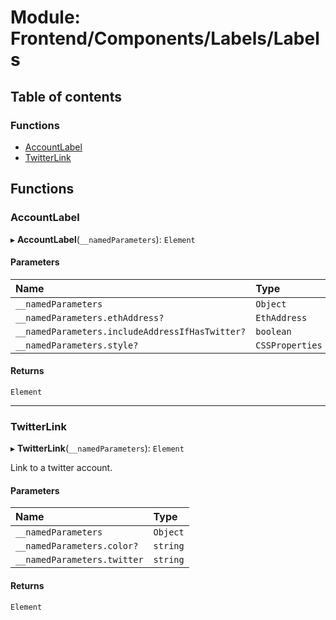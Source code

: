 # Module: Frontend/Components/Labels/Labels

## Table of contents

### Functions

- [AccountLabel](Frontend_Components_Labels_Labels.md#accountlabel)
- [TwitterLink](Frontend_Components_Labels_Labels.md#twitterlink)

## Functions

### AccountLabel

▸ **AccountLabel**(`__namedParameters`): `Element`

#### Parameters

| Name                                            | Type            |
| :---------------------------------------------- | :-------------- |
| `__namedParameters`                             | `Object`        |
| `__namedParameters.ethAddress?`                 | `EthAddress`    |
| `__namedParameters.includeAddressIfHasTwitter?` | `boolean`       |
| `__namedParameters.style?`                      | `CSSProperties` |

#### Returns

`Element`

---

### TwitterLink

▸ **TwitterLink**(`__namedParameters`): `Element`

Link to a twitter account.

#### Parameters

| Name                        | Type     |
| :-------------------------- | :------- |
| `__namedParameters`         | `Object` |
| `__namedParameters.color?`  | `string` |
| `__namedParameters.twitter` | `string` |

#### Returns

`Element`
